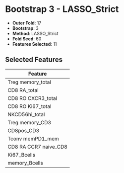 # Bootstrap 3 - LASSO_Strict

- **Outer Fold**: 17
- **Bootstrap**: 3
- **Method**: LASSO_Strict
- **Fold Seed**: 60
- **Features Selected**: 11

## Selected Features

| Feature |
|---------|
| Treg memory_total |
| CD8 RA_total |
| CD8 RO CXCR3_total |
| CD8 RO Ki67_total |
| NKCD56hi_total |
| Treg memory_CD3 |
| CD8pos_CD3 |
| Tconv memPD1_mem |
| CD8 RA CCR7 naive_CD8 |
| Ki67_Bcells |
| memory_Bcells |
